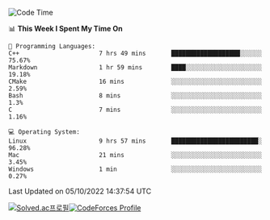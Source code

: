 
<!--START_SECTION:waka-->
![Code Time](http://img.shields.io/badge/Code%20Time-2%2C028%20hrs%2045%20mins-blue)

📊 **This Week I Spent My Time On** 

```text
💬 Programming Languages: 
C++                      7 hrs 49 mins       ███████████████████░░░░░░   75.67% 
Markdown                 1 hr 59 mins        ████░░░░░░░░░░░░░░░░░░░░░   19.18% 
CMake                    16 mins             ░░░░░░░░░░░░░░░░░░░░░░░░░   2.59% 
Bash                     8 mins              ░░░░░░░░░░░░░░░░░░░░░░░░░   1.3% 
C                        7 mins              ░░░░░░░░░░░░░░░░░░░░░░░░░   1.16%

💻 Operating System: 
Linux                    9 hrs 57 mins       ████████████████████████░   96.28% 
Mac                      21 mins             ░░░░░░░░░░░░░░░░░░░░░░░░░   3.45% 
Windows                  1 min               ░░░░░░░░░░░░░░░░░░░░░░░░░   0.27%

```


 Last Updated on 05/10/2022 14:37:54 UTC
<!--END_SECTION:waka-->
[![Solved.ac프로필](http://mazassumnida.wtf/api/generate_badge?boj=hckim96)](https://solved.ac/hckim96)[![CodeForces Profile](https://cf.leed.at?id=hckim96)](https://codeforces.com/profile/hckim96)
